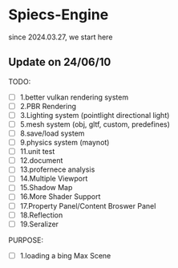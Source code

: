 # Spiecs-Engine
since 2024.03.27, we start here

## Update on 24/06/10

TODO:
- [ ] 1.better vulkan rendering system
- [ ] 2.PBR Rendering
- [ ] 3.Lighting system (pointlight directional light)
- [ ] 5.mesh system (obj, gltf, custom, predefines)
- [ ] 8.save/load system
- [ ] 9.physics system (maynot)
- [ ] 11.unit test
- [ ] 12.document
- [ ] 13.profernece analysis
- [ ] 14.Multiple Viewport
- [ ] 15.Shadow Map
- [ ] 16.More Shader Support
- [ ] 17.Property Panel/Content Broswer Panel
- [ ] 18.Reflection
- [ ] 19.Seralizer

PURPOSE:
- [ ] 1.loading a bing Max Scene
